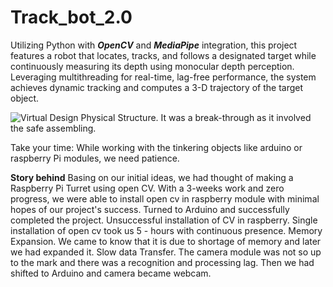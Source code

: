 # Track_bot_2.0

Utilizing Python with ***OpenCV*** and ***MediaPipe*** integration, this project features a robot that locates, tracks, and follows a designated target while continuously measuring its depth using monocular depth perception. Leveraging multithreading for real-time, lag-free performance, the system achieves dynamic tracking and computes a 3-D trajectory of the target object.

![Virtual Design](https://github.com/user-attachments/assets/08902fc9-88d1-4f17-9a8b-1ffca96ede6e)
Physical Structure. It was a break-through as it involved the safe assembling. 


Take your time:
While working with the tinkering objects like arduino or raspberry Pi modules, we need patience.

**Story behind** Basing on our initial ideas, we had thought of making a Raspberry Pi Turret using open CV. With a 3-weeks work and zero progress, we were able to install open cv in raspberry module with minimal hopes of our project's success. Turned to Arduino and successfully completed the project. Unsuccessful installation of CV in raspberry. Single installation of 
open cv took us 5 - hours with continuous presence. Memory Expansion. We came to know that it is due to shortage of memory
and later we had expanded it. Slow data Transfer. The camera module was not so up to the mark and there was a recognition
and processing lag. Then we had shifted to Arduino and camera became webcam.


